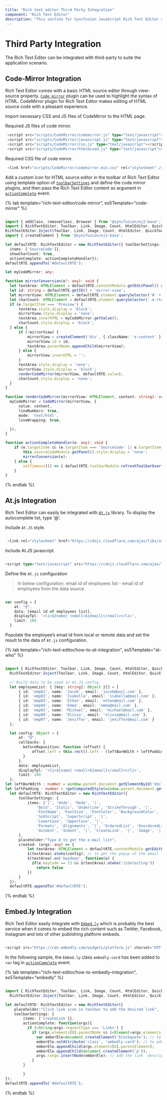 ```yaml
---
title: "Rich text editor Third Party Integration"
component: "Rich Text Editor"
description: "This section for Syncfusion JavaScript Rich Text Editor control explains how to integrate additional third-party libraries to enhance the content."
---
```


# Third Party Integration

The Rich Text Editor can be integrated with third-party to suite the application scenario.

## Code-Mirror Integration

Rich Text Editor comes with a basic HTML source editor through view-source property. [`Code mirror`](https://codemirror.net/) plugin can be used to highlight the syntax of HTML. CodeMirror plugin for Rich Text Editor makes editing of HTML source code with a pleasant experience.

Import necessary CSS and JS files of CodeMirror to the HTML page.

Required JS files of code mirror.

```typescript
 <script src="scripts/CodeMirror/codemirror.js" type="text/javascript"></script>
 <script src="scripts/CodeMirror/javascript.js" type="text/javascript"></script>
 <script src="scripts/CodeMirror/css.js" type="text/javascript"></script>
 <script src="scripts/CodeMirror/htmlmixed.js" type="text/javascript"></script>

```

Required CSS file of code mirror.

```typescript
 <link href="scripts/CodeMirror/codemirror.min.css" rel="stylesheet" />

```

Add a custom icon for HTML source editor in the toolbar of Rich Text Editor using template option of [`toolbarSettings`](../api/rich-text-editor/#toolbarsettings) and define the code mirror plugins, and then pass the Rich Text Editor content as argument in [`actionComplete`](../api/rich-text-editor/#actioncomplete) event.

{% tab template="rich-text-editor/code-mirror", es5Template="code-mirror" %}

```typescript

import { addClass, removeClass, Browser } from '@syncfusion/ej2-base';
import { RichTextEditor, Toolbar, Link, Image, Count, HtmlEditor, QuickToolbar } from '@syncfusion/ej2-richtexteditor';
RichTextEditor.Inject(Toolbar, Link, Image, Count, HtmlEditor, QuickToolbar);
import { createElement } from '@syncfusion/ej2-base';

let defaultRTE: RichTextEditor = new RichTextEditor({ toolbarSettings: {
  items: ['SourceCode']},
  showCharCount: true,
  actionComplete: actionCompleteHandler});
defaultRTE.appendTo('#defaultRTE');

let myCodeMirror: any;

function mirrorConversion(e?: any): void {
  let textArea: HTMLElement = defaultRTE.contentModule.getEditPanel() as HTMLElement;
  let id: string = defaultRTE.getID() + 'mirror-view';
  let mirrorView: HTMLElement = defaultRTE.element.querySelector('#' + id) as HTMLElement;
  let charCount: HTMLElement = defaultRTE.element.querySelector('.e-rte-character-count') as HTMLElement;
  if (e.targetItem === 'Preview') {
      textArea.style.display = 'block';
      mirrorView.style.display = 'none';
      textArea.innerHTML = myCodeMirror.getValue();
      charCount.style.display = 'block';
  } else {
      if (!mirrorView) {
          mirrorView = createElement('div', { className: 'e-content' });
          mirrorView.id = id;
          textArea.parentNode.appendChild(mirrorView);
      } else {
          mirrorView.innerHTML = '';
      }
      textArea.style.display = 'none';
      mirrorView.style.display = 'block';
      renderCodeMirror(mirrorView, defaultRTE.value);
      charCount.style.display = 'none';
  }
}

function renderCodeMirror(mirrorView: HTMLElement, content: string): void {
  myCodeMirror = CodeMirror(mirrorView, {
      value: content,
      lineNumbers: true,
      mode: 'text/html',
      lineWrapping: true,

  });
}

function actionCompleteHandler(e: any): void {
    if (e.targetItem && (e.targetItem === 'SourceCode' || e.targetItem === 'Preview')) {
        this.sourceCodeModule.getPanel().style.display = 'none';
        mirrorConversion(e);
    } else {
        setTimeout(() => { defaultRTE.toolbarModule.refreshToolbarOverflow(); }, 400);
    }
}

```

{% endtab %}

## At.js Integration

Rich Text Editor can easily be integrated with [`At.js`](https://github.com/ichord/At.js) library. To display the autocomplete list, type ‘@’.

Include `At.JS` style.

```typescript

 <link rel="stylesheet" href="https://cdnjs.cloudflare.com/ajax/libs/at.js/1.4.0/css/jquery.atwho.min.css">

```

Include At.JS javascript.

```typescript

<script type="text/javascript" src="https://cdnjs.cloudflare.com/ajax/libs/at.js/1.4.0/js/jquery.atwho.min.js"></script>

```

Define the `At.js` configuration

> In below configuration, email id of employees list - email id of employees from the data source.

```typescript

var config = {
    at: "@",
    data: [email id of employees list],
    displayTpl: '<li>${name} <small>${email}</small></li>',
    limit: 200
  }

```

Populate the employee’s email id from local or remote data and set the result to the data of `At.js` configuration.

{% tab template="rich-text-editor/how-to-at-integration", es5Template="at-who" %}

```typescript

import { RichTextEditor, Toolbar, Link, Image, Count, HtmlEditor, QuickToolbar } from '@syncfusion/ej2-richtexteditor';
  RichTextEditor.Inject(Toolbar, Link, Image, Count, HtmlEditor, QuickToolbar);

  // Build data to be used in At.JS config.
  let employeeList: { [key: string]: Object }[] = [
      { id: 'emp01', name: 'Jacob', email: 'jacob@mail.com' },
      { id: 'emp02', name: 'Isabella', email: 'isabella@mail.com' },
      { id: 'emp03', name: 'Ethan', email: 'ethan@mail.com' },
      { id: 'emp04', name: 'Emma', email: 'emma@mail.com' },
      { id: 'emp05', name: 'Michael', email: 'michael@mail.com' },
      { id: 'emp06', name: 'Olivia', email: 'olivia@mail.com' },
      { id: 'emp07', name: 'Jeniffer', email: 'jeniffer@mail.com' }
  ];

  let config: Object = {
      at: "@",
      callbacks: {
        beforeReposition: function (offset) {
            offset.left = this.rect().left - (leftBarWdith + leftPadding);
        }
      },
      data: employeeList,
      displayTpl: '<li>${name} <small>${email}</small></li>',
      limit: 200
  };
let leftBarWdith : number = window.parent.document.getElementById('doc-left-toc').offsetWidth;
let leftPadding : number = +getComputedStyle(window.parent.document.getElementById('md-cnt')).paddingRight.match(/\d/g).join('');
  let defaultRTE: RichTextEditor = new RichTextEditor({
      toolbarSettings: {
          items: ['|', 'Undo', 'Redo', '|',
              'Bold', 'Italic', 'Underline', 'StrikeThrough', '|',
              'FontName', 'FontSize', 'FontColor', 'BackgroundColor', '|',
              'SubScript', 'SuperScript', '|',
              'LowerCase', 'UpperCase', '|',
              'Formats', 'Alignments', '|', 'OrderedList', 'UnorderedList', '|',
              'Outdent', 'Indent', '|', 'CreateLink', '|', 'Image', '|', 'SourceCode']
      },
      placeholder:"Type @ to get the e-mail list",
      created: (args: any) => {
          let textArea: HTMLElement = defaultRTE.contentModule.getEditPanel() as HTMLElement;
          $(textArea).atwho(config); // to get the popup of the email list
          $(textArea).on('keydown', function(e) {
            if(e.keyCode == 13 && $(textArea).atwho('isSelecting'))
              return false
          })
      }
  });
  defaultRTE.appendTo('#defaultRTE');

```

{% endtab %}

## Embed.ly Integration

Rich Text Editor easily integrate with [`Embed.ly`](https://embed.ly/) which is probably the best service when it comes to embed the rich content such as Twitter, Facebook, Instagram and lots of other publishing platform embeds.

```typescript

<script src="https://cdn.embedly.com/widgets/platform.js" charset="UTF-8"></script>

```

In the following sample, the `Embed.ly` class `embedly-card` has been added to `<a>` tag in [`actionComplete`](../api/rich-text-editor/#actioncomplete) event.

{% tab template="rich-text-editor/how-to-embedly-integration", es5Template="embedly" %}

```typescript

import { RichTextEditor, Toolbar, Link, Image, Count, HtmlEditor, QuickToolbar } from '@syncfusion/ej2-richtexteditor';
  RichTextEditor.Inject(Toolbar, Link, Image, Count, HtmlEditor, QuickToolbar);

let defaultRTE: RichTextEditor = new RichTextEditor({
    placeholder:"Click link icon in toolbar to add the desired link",
    toolbarSettings: {
        items: ['createLink']},
        actionComplete: function(args){
          if (<String>args.requestType === 'Links') {
            if (args.elements[0].parentNode && (<Element>args.elements[0].parentNode).tagName === 'A'){
              var emberEle=document.createElement('blockquote'); // to add the link
              emberEle.setAttribute('class', 'embedly-card'); // to add the class
              emberEle.appendChild(args.elements[0].parentElement);
              emberEle.appendChild(document.createElement('p'));
              args.range.insertNode(emberEle); // add the link  description to the rte content
            }
        }

        }
});
defaultRTE.appendTo('#defaultRTE');

```

{% endtab %}

